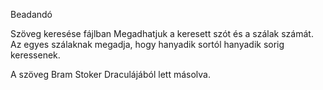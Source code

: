 Beadandó

Szöveg keresése fájlban
Megadhatjuk a keresett szót és a szálak számát.
Az egyes szálaknak megadja, hogy hanyadik sortól hanyadik sorig keressenek.

A szöveg Bram Stoker Draculájából lett másolva.
